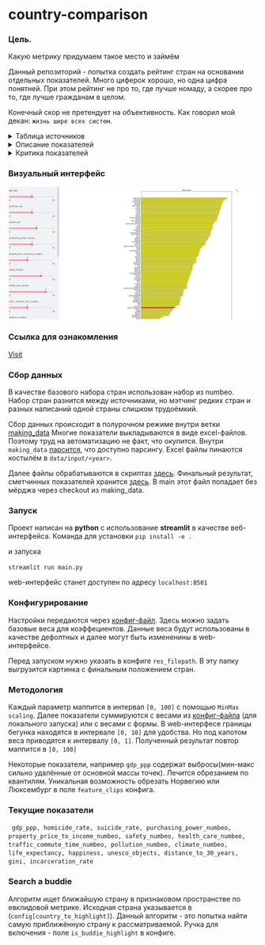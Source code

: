 # country-comparison

### Цель.

Какую метрику придумаем такое место и займём

Данный репозиторий - попытка создать рейтинг стран на основании отдельных
показателей. Много циферок хорошо, но одна цифра понятней. При этом рейтинг не про то, где лучше номаду, а
скорее про то, где лучше гражданам в целом.

Конечный скор не претендует на объективность. Как говорил мой декан: `жизнь шире всех систем`.

<details>

<summary> Таблица источников</summary>

| Показатель         | Год актуальности | Источник                                                                                                                       |
|--------------------|------------------|--------------------------------------------------------------------------------------------------------------------------------|
| gdp ppp_per_cap    | 2023             | https://www.imf.org/external/datamapper/PPPPC@WEO/OEMDC/ADVEC/WEOWORLD                                                         |
| homicide rate      | 2018             | https://dataunodc.un.org/content/homicide-rate-option-2                                                                        |
| numbeo             | 2023 mid-year    | https://www.numbeo.com/quality-of-life/rankings_by_country.jsp                                                                 |
| suicide rate       | 2019             | https://apps.who.int/gho/data/node.main.MHSUICIDEASDR?lang=en                                                                  |
| life expectancy    | 2019             | https://apps.who.int/gho/data/node.main.688                                                                                    |
| happiness index    | 2022             | https://worldhappiness.report/ed/2023/#appendices-and-data                                                                     |
| unesco objects     | 2023             | https://en.wikipedia.org/wiki/World_Heritage_Sites_by_country                                                                  |
| median age         | 2022             | https://population.un.org/wpp/Download/Files/1_Indicators%20(Standard)/EXCEL_FILES/1_Population/WPP2019_POP_F05_MEDIAN_AGE.xlsx |
| gini               | 2022 - частично  | https://data.worldbank.org/indicator/SI.POV.GINI/                                                                              |
| incarceration rate | 2023 mid-year    | https://www.prisonstudies.org/highest-to-lowest/prison_population_rate?field_region_taxonomy_tid=All                           |
| gender_gap         | 2021             | https://en.wikipedia.org/wiki/Global_Gender_Gap_Report                                                                          |
| press_freedom      | 2023             | https://rsf.org/en/index?year=2023                                                                                              |

</details>

<details>
<summary> Описание показателей </summary>


`gdp_ppp_per_cap` - есть 2 основных источника: IMF и WorldBank. Есть ещё CIA, но они выходят реже. WorldBank для РФ и
Украины при определении суммарного gdp опирается на внутреннюю статистику государств.
Видимо, чтобы быть ближе к реальности. Для подушевого gdp разница не такая уж большая. К тому же, расчёт паритета сам
по себе не обладает большой точностью. Я использую IMF, просто по традиции.
В рассчёт ВВП не входит теневая экономика. Он бы очень сдвинул показатели. Но я сомневаюсь, что кто-то в мире
может сделать этот расчё во-первых хорошо, во-вторых не ангажировано. 
Документ от IMF включает в себя года из будущего. Это, естественно, прогноз.<br><br>

`homicide rate` - устаревший. Но, по крайней мере, это ООН. Понятно, что статистику тоже можно обелить, выпиливая
случаи убийств в смежные области, например, в несчастные случаи. Или просто оставить пропавшими без вести.
Данные взяты из итерации 2022 года без изменений

`numbeo` - есть нюансы: данные берутся за последний год(по возможности), в странах различное покрытие интернетом, etc

`suicide rate` - устаревший, доковидный. Данные взяты из итерации 2022 года без изменений. Данные ВОЗ будут отличаться от
внутрероссийских из-за того, что они, видимо, включают смертность от «повреждений с неопределенными намерениями» 
(рубрики Y10-Y34 Международной классификации болезней и причин смерти). А также потому что это age-standardized статистика.
У РФ, кстати, [неплохое качество](https://www.who.int/teams/mental-health-and-substance-use/data-research/suicide-data-quality)
данных по мнению ВОЗ. 
Методология очень запутанная. Во многом опирается на estimations, иногда полученные на основе похожих стран.
Ну вы поняли...

<details><summary>Методология с сайта</summary>

Method of estimation:
The estimates are derived from the WHO Global Health Estimates (GHE) 2015. 
Detailed methods are available here, and summarized below. All-cause mortality rates by age and sex for WHO Member States
are derived from life tables which draw on UN World Population Prospects 2015 revision, 
recent and unpublished analyses of all-cause and HIV mortality for countries with high HIV prevalence,
vital registration data, and estimates of child mortality from UN Inter-agency Group for Child Mortality Estimation. 
Cause-of-death distributions are estimated from death registration data when available; 
assessed and adjusted for completeness and ill-defined categories. 
Selected specific causes are based on WHO and UN Interagency estimation processes, which made use of epidemiological studies, 
disease registers and notifications systems. Other causes of death for populations without useable death-registration 
data are estimated, drawing on updated IHME single-cause analyses from the Global Burden of Disease (GBD) 2015 study,
which made use of available death registration data as well as other sources of information on deaths,
covariate regression modelling, and patterns of causes of death for similar countries. These estimates represent the best 
estimates of WHO, computed using standard categories, definitions and methods to ensure cross-country comparability,
and may not be the same as official national estimates. 
Due to changes in input data and methods, GHE2015 are not comparable to previously published WHO estimates. 
</details>

`life expectancy` - оставил данные за 2019 год. Провайдеров данных много, есть и более поздние данные, но влияние Covid
очень существенное. Восстановление ОПЖ увидим в 2023 году, поэтому брать 2022 и, тем более 2021, смысла пока нет. Данные
ВОЗ основываются на статистике, предоставляемой странами-участницами программы VR (Vital Registration). Это 77 стран, 
что вполне достаточно для целей данного проекта. Для стран-участниц VR всё же делается оценки корректировки для старшего 
поколения из-за неполноты информации в данной группе. Но не думаю, что эти оценки могут существенно сдвинуть показатели.
Для стран вне VR данные делаются оценочно. 

`happiness index` - результаты отчёта 2023 года получены усреднением за 3 последних года (2020 - 2023),
хотя данные по отдельным годам также присутствуют. При этом данные за последние 3 года есть далеко не у всех стран.
Источник данных - опросы Gallup. В опросе учавствуют ~1000 респондентов на страну. 
Индекс рассчитывается усреднением оценок удовлетворённости респондентов своей жизнью по 10-бальной шкале. Есть также
ряд вспомогательных индексов, к. используются в попытках разложить базовый индекс на составляющие для того, чтобы 
объяснить, что именно привело к такому уровню удовлетворённости. Интересно, что под соц. поддержкой понимается не
пенсии или прочие пособия, а утвердительный ответ на вопрос
> If you were in trouble, do you have relatives or friends you can count on to help you whenever you need them, or not

Индекс коррупции тоже максимально странный. Таджикистан на 17 месте между Австрией и Бельгией.

`median age` - оставил данные за 2020 год. можно по-другому назвать молодость нации.
я взял равным 30 исключительно из субъективных соображений. Более молодые нации имеют иждивенцев внизу
половозрастной пирамиды, более старые вверху. Можно было бы взять 35 лет, но всё же у более молодых стран больше надежды.
Ссылка в источниках устарела, UN не смог в обратную совместимость - файл можно найти через гугл по названию. 2020 год, 
п.ч. статистика даётся по пятилеткам. В World Population Prospects 2022 они перешли к погодовой статистике. Для рассчёта
показателей фертильности, смертности, миграции UN использует переписи, опросы и статистику VR (Vital Registration).
Для медианного возраста методолгию найти не удалось 

`gini` - очень не полный. за 22 год всего 7 наблюдений. Заполняю предыдущими значениями. Зато, в отличии от данных,
у World Bank хорошее [описание методологии](https://databank.worldbank.org/metadataglossary/gender-statistics/series/SI.POV.GINI).
Источником данных служат национальные статистические агенста и собственные опросы World Bank. Для развитых стран 
используется `Luxembourg Income Study database`. Огранчения индекса хорошо описаны на страничке с методологией.
Пустые значения добираются из прошлых лет и со сторонних сайтов: WB не единственный источник.

`incarceration rate` - аккумулируется организацией World Prison Brief. Хостят базу ребята на серверах 
Birkbeck, University of London, степень аффиляци не понятна. Данные собираются с
> largely derived from governmental or other official sources

Файл разбивает UK на несколько субъектов и Боснию и Герцеговину. Заменяю взвешенной суммой по регионам, иначе 
метчинг плохо проходит

`gender_gap` - составитель Всемирный Экономический Форум. Есть и более поздние годы, но уже без РФ - 
поэтому использую 2021. Сам отчёт в pdf, поэтому приходится парсить wiki. 
Индекс составной и содержит 4 составляющих: экономическое участие, доступность обучения, здоровье,
политическая включённость. Источники: International Labour Organisation, ВОЗ, Всемирный Банк, Юнеско, ВЭФ.
Методологию можно посмотреть в Appendix B внутри отчёта - она расписана достаточно подробно.

</details>

<details>  

<summary> Критика показателей  </summary> 

**Numbeo** отличный бейзлайн, но у него есть следующие недостатки

**Сбор данных numbeo:**

> Numbeo archives the values of its old data for historical purposes.
> By default, data older than 12 months is removed, but for popular cities,
> this time frame can be reduced to 3 months. If fresh data are not available,
> Numbeo may use data up to 18 months old, but only if our indicators suggest that inflation is low in that country. 

Дата актуальности в 1 год это хорошо, но хотелось бы посмотреть на то, как определяются популярные города. Пороги
скрыты, поэтому не понятно насколько это всё костыльно.
Они обмолвились об инфляции, но не понятно это внутренняя или долларовая. Я замечал, что колебания курса очень сильно
влияют на финальный скор.
- как они усредняют инфляцию по году?
- наблюдения, ближе к текущему дню, более весомые или просто берём среднее?

**Страновой индекс numbeo**

>To compile data for a country, we utilize all the entries (from all cities) to calculate average
> data for that country. It should be noted that this is different process than
> from calculating aggregated data for all cities in the country.
> Therefore, in calculating country-level data, we weigh each city by the number of contributors.
> As there are usually more inputs for a country than for a city, 
> the aggregate data shown at a country level generally consists of more data points. 
 
Скор страны это взвешенная сумма городов. Но ведь у стран разный уровень урбанизации. 
Деревенских опять забыли?

`Numbeo purchasing power index` - не учитывает количество бесплатных или условно бесплатных благ. Например,
оплата садика в РФ и Нидерландах отличается раз в 20. Высшее образование тоже мегатрата в некоторых странах. 
Также показатель не учитывает безработицу, размер пенсии или налог на пользование автомобилем.  

`Numbeo property to income index` - отражает ситуацию в моменте. Но не учитывает долю населения, имеющую 
недвижимость во владении. Или качество жилья, как таковое.

`Идеальный медианный возраст(distance_to_30_years)` - я взял равным 30 исключительно из субъективных соображений.
Более молодые нации имеют иждивенцев внизу половозрастной пирамиды, более старые вверху. Можно было бы взять 35 лет, но всё же у 
более молодых стран больше надежды. 

**Отклонённые показатели**

`Median Wealth per adult от Credit Suisse` - 3K$ для РФ не покрывает даже недвижимость. Хотя медианное благосостояние
действительно низкое. Сложно не поверить в теории заговора, глядя на эти цифры. 
upd: после краха CreditSuisse и включения в UBS статистика стала поадекватней. Но, потратив на поиск методологии около 
часа, я так и не смог найти: отчёт ссылается на другой отчёт HBS от OECD. Уже над статистикой из отчёта HBS проводятся 
какие-то манипуляции, описанные в отдельном paper. Статистика считается на основе финансовых показателей и стоимости
недвиги. При этом стоимость недвиги покрыта для не очень большого числа стран. Да и финансовыми показателями покрыта
только 51 страна. Для остальных используется `standard econometric technics`.  

`уровеь безработицы` - умеют считать нормально только развитые бюрократии, к. не так чтобы много. Возможо, и
они не умеют

</details>


### Визуальный интерфейс
![img.png](data/aux/interface.png)


### Ссылка для ознакомления

[Visit](https://pvgorshenin-country-comparison-main-ri29h5.streamlit.app)


### Сбор данных

В качестве базового набора стран использован набор из numbeo. Набор стран разнится между источниками, 
но мэтчинг редких стран и разных написаний одной страны слишком трудоёмкий.

Сбор данных происходит в полурочном режиме внутри ветки
[making_data](https://github.com/PVGorshenin/country_comparison/tree/making_data)
Многие показатели выкладываются в виде excel-файлов. Поэтому труд на автоматизацию не факт, что окупится.
Внутри `making_data` [парсится](https://github.com/PVGorshenin/country_comparison/tree/making_data/get_data/parse), что доступно парсингу.
Excel файлы пинаются костылём в `data/input/<year>`.

Далее файлы обрабатываются в скриптах 
[здесь](https://github.com/PVGorshenin/country_comparison/tree/making_data/processing).
Финальный результат, сметчинных показателей хранится 
[здесь](https://github.com/PVGorshenin/country_comparison/blob/making_data/data/result/2023/). 
В main этот файл попадает без мёрджа через checkout из making_data.

### Запуск

Проект написан на **python** с использование  **streamlit** в качестве веб-интерфейса. 
Команда для установки
`pip install -e .`

и запуска

`streamlit run main.py`

web-интерфейс станет доступен по адресу `localhost:8501`

### Конфигурирование

Настройки передаются через [конфиг-файл](config.yaml). Здесь можно задать базовые веса для коэффециентов.
Данные веса будут использованы в качестве дефолтных и далее могут быть измененины в web-интерфейсе. 

Перед запуском нужно указать в конфиге `res_filepath`. В эту папку выгрузится картинка с финальным
положением стран.

### Методология

Каждый параметр маппится в интервал `[0, 100]` с помощью `MinMax scaling`. Далее показатели 
суммируются с весами из [конфиг-файла](config.yaml) (для локального запуска) или с весами с формы.
В web-интерфесе границы бегунка находятся в интервале `[0, 10]` для удобства. 
Но под капотом веса приводятся к интервалу `[0, 1]`.
Полученный результат повтор маппится в `[0, 100]`

Некоторые показатели, например `gdp_ppp` содержат выбросы(мин-макс сильно удалённые от основной массы точек).
Лечится обрезанием по квантилям. Уникальная возможность обрезать Норвегию или Люксембург в поле `feature_clips` 
конфига.

### Текущие показатели

`
gdp_ppp, homicide_rate, suicide_rate, purchasing_power_numbeo, property_price_to_income_numbeo,
safety_numbeo, health_care_numbeo, traffic_commute_time_numbeo, pollution_numbeo, climate_numbeo, 
life_expectancy, happiness, unesco_objects, distance_to_30_years, gini, incarceration_rate`

### Search a buddie

Алгоритм ищет ближайшую страну в признаковом пространстве по евклидовой метрике.
Исходная страна указывается в (`config[country_to_highlight]`). 
Данный алгоритм - это попытка найти самую приближённую страну к рассматриваемой. 
Ручка для включения - поле `is_buddie_highlight` в конфиге.
